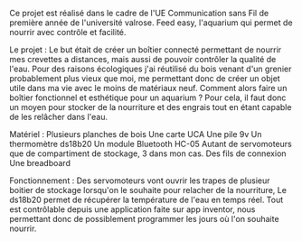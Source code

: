 Ce projet est réalisé dans le cadre de l'UE Communication sans Fil de première année de l'université valrose.
Feed easy, l'aquarium qui permet de nourrir avec contrôle et facilité.



Le projet :
Le but était de créer un boîtier connecté permettant de nourrir mes crevettes a distances, mais aussi de pouvoir contrôler la qualité de l'eau.
Pour des raisons écologiques j'ai réutilisé du bois venant d'un grenier probablement plus vieux que moi, me permettant donc de créer un objet utile dans ma vie avec le moins de matériaux neuf. Comment alors faire un boîtier fonctionnel et esthétique pour un aquarium ?
Pour cela, il faut donc un moyen pour stocker de la nourriture et des engrais tout en étant capable de les relâcher dans l'eau.



Matériel :
Plusieurs planches de bois
Une carte UCA
Une pile 9v
Un thermomètre ds18b20
Un module Bluetooth HC-05
Autant de servomoteurs que de compartiment de stockage, 3 dans mon cas.
Des fils de connexion
Une breadboard



Fonctionnement :
Des servomoteurs vont ouvrir les trapes de plusieur boitier de stockage lorsqu'on le souhaite pour relacher de la nourriture,
Le ds18b20 permet de récupérer la température de l'eau en temps réel.
Tout est contrôlable depuis une application faite sur app inventor, nous permettant donc de possiblement programmer les jours où l'on souhaite nourrir.



